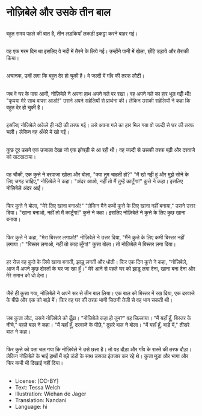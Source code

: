 # नोज़िबेले और उसके तीन बाल

##
बहुत समय पहले की बात है, तीन लड़कियाँ लकड़ी इकट्ठा करने बाहर गई।

##
वह एक गरम दिन था इसलिए वे नदी में तैरने के लिये गई। उन्होंने पानी में खेला, छींटे उड़ाये और तैराकी किया।

##
अचानक, उन्हें लगा कि बहुत देर हो चुकी है। वे जल्दी में गाँव की तरफ लौटी।

##
जब वे घर के पास आयी, नोज़िबेले ने अपना हाथ अपने गले पर रखा। वह अपने गले का हार भूल गईी थी! "कृपया मेरे साथ वापस आओ!" उसने अपने सहेलियों से प्रार्थना की। लेकिन उसकी सहेलियों ने कहा कि बहुत देर हो चुकी है।

##
इसलिए नोज़िबेले अकेले ही नदी की तरफ गई। उसे अपना गले का हार मिल गया वो जल्दी से घर की तरफ चली। लेकिन वह अँधेरे में खो गई।

##
कुछ दूर उसने एक उजाला देखा जो एक झोपड़ी से आ रही थी। वह जल्दी से उसकी तरफ बढ़ी और दरवाजे को खटखटाया।

##
वह चौकी, एक कुत्ते ने दरवाजा खोला और बोला, "क्या तुम चाहती हो?" "मैं खो गईी हूं और मुझे सोने के लिए जगह चाहिए," नोज़िबेले ने कहा। "अंदर आओ, नहीं तो मैं तुम्हें काटूँगा!" कुत्ते ने कहा। इसलिए नोज़िबेले अंदर आई।

##
फिर कुत्ते ने बोला, "मेरे लिए खाना बनाओ!" "लेकिन मैने कभी कुत्ते के लिए खाना नहीं बनाया," उसने उत्तर दिया। "खाना बनाओ, नहीं तो मैं काटूँगा!" कुत्ते ने कहा। इसलिए नोज़िबेले ने कुत्ते के लिए कुछ खाना बनाया।

##
फिर कुत्ते ने कहा, "मेरा बिस्तर लगाओ!" नोज़िबेले ने उत्तर दिया, "मैंने कुत्ते के लिए कभी बिस्तर नहीं लगाया।" "बिस्तर लगाओ, नहीं तो काट लूँगा!" कुत्ता बोला। तो नोज़िबेले ने बिस्तर लगा दिया।

##
हर रोज़ वह कुत्ते के लिये खाना बनाती, झाड़ू लगती और धोती। फिर एक दिन कुत्ते ने कहा, "नोज़िबेले, आज मैं अपने कुछ दोस्तों के घर जा रहा हूँ।" मेरे आने से पहले घर को झाड़ू लगा देना, खाना बना देना और मेरे समान को धो देना।

##
जैसे ही कुत्ता गया, नोज़िबेले ने अपने सर से तीन बाल लिया। एक बाल को बिस्तर में रख दिया, एक दरवाजे के पीछे और एक को बाड़े में। फिर वह घर की तरफ़ भागी जितनी तेज़ी से वह भाग सकती थी।

##
जब कुत्ता लौट, उसने नोज़िबेले को ढूँढ़ा। "नोज़िबेले कहा हो तुम?" वह चिल्लाया। "मैं यहाँ हूँ, बिस्तर के नीचे," पहले बाल ने कहा। "मैं यहाँ हूँ, दरवाजे के पीछे," दूसरे बाल ने बोला। "मैं यहाँ हूँ, बाड़े में," तीसरे बाल ने कहा।

##
फिर कुत्ते को पता चल गया कि नोज़िबेले ने उसे छला है। तो वह दौड़ा और गाँव के रास्ते की तरफ दौड़ा। लेकिन नोज़िबेले के भाई हाथों में बड़े डंडों के साथ उसका इंतजार कर रहे थे। कुत्ता मुड़ा और भागा और फिर कभी भी दिखाई नहीं दिया।

##
* License: [CC-BY]
* Text: Tessa Welch
* Illustration: Wiehan de Jager
* Translation: Nandani
* Language: hi
